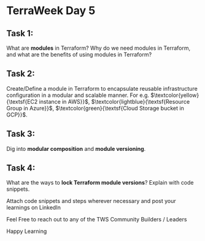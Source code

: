 # TerraWeek Day 5


## Task 1: 
What are **modules** in Terraform? Why do we need modules in Terraform, and what are the benefits of using modules in Terraform?

## Task 2: 
Create/Define a module in Terraform to encapsulate reusable infrastructure configuration in a modular and scalable manner. For e.g. $\textcolor{yellow}{\textsf{EC2 instance in AWS}}$, $\textcolor{lightblue}{\textsf{Resource Group in Azure}}$, $\textcolor{green}{\textsf{Cloud Storage bucket in GCP}}$.

## Task 3: 
Dig into **modular composition** and **module versioning**.

## Task 4: 
What are the ways to **lock Terraform module versions**? Explain with code snippets.

Attach code snippets and steps wherever necessary and post your learnings on LinkedIn

Feel Free to reach out to any of the TWS Community Builders / Leaders

Happy Learning 

